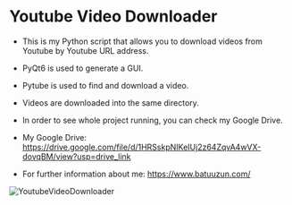 # Youtube Video Downloader

* This is my Python script that allows you to download videos from Youtube by Youtube URL address.

* PyQt6 is used to generate a GUI.

* Pytube is used to find and download a video.

* Videos are downloaded into the same directory.

* In order to see whole project running, you can check my Google Drive.

* My Google Drive: https://drive.google.com/file/d/1HRSskpNIKeIUj2z64ZqvA4wVX-dovqBM/view?usp=drive_link

* For further information about me: https://www.batuuzun.com/

![YoutubeVideoDownloader](https://github.com/BatuUzun/Youtube-Video-Downloader/assets/103521291/46e69ce4-6c7d-4d58-9e87-6fc2154d31ee)
